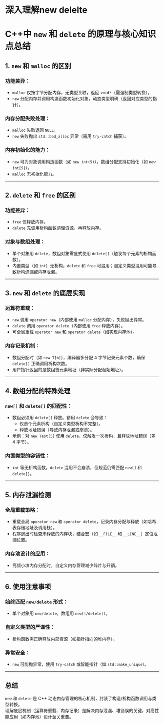 # 深入理解new delelte

# C++中 `new` 和 `delete` 的原理与核心知识点总结

## 1. `new` 和 `malloc` 的区别

### 功能差异：
- `malloc` 仅按字节分配内存，无类型关联，返回 `void*`（需强制类型转换）。
- `new` 分配内存并调用构造函数初始化对象，动态类型明确（返回对应类型的指针）。

### 内存分配失败处理：
- `malloc` 失败返回 `NULL`。
- `new` 失败抛出 `std::bad_alloc` 异常（需用 `try-catch` 捕获）。

### 内存初始化的能力：
- `new` 可为对象调用构造函数（如 `new int(5)`），数组分配支持初始化（如 `new int[5]`）。
- `malloc` 无初始化能力。

---

## 2. `delete` 和 `free` 的区别

### 功能差异：
- `free` 仅释放内存。
- `delete` 先调用析构函数清理资源，再释放内存。

### 对象与数组处理：
- 单个对象用 `delete`，数组对象需显式使用 `delete[]`（触发每个元素的析构函数）。
- 内置类型（如 `int`）无析构，`delete` 和 `free` 可混用；自定义类型混用可能导致析构遗漏或内存泄漏。

---

## 3. `new` 和 `delete` 的底层实现

### 运算符重载：
- `new` 调用 `operator new`（内部使用 `malloc` 分配内存），失败抛出异常。
- `delete` 调用 `operator delete`（内部使用 `free` 释放内存）。
- 可全局重载 `operator new` 和 `operator delete`（如实现内存池）。

### 内存记录机制：
- 数组分配时（如 `new T[n]`），编译器多分配 4 字节记录元素个数，确保 `delete[]` 正确调用析构次数。
- 用户指针返回的是数组首元素地址（非实际分配起始地址）。

---

## 4. 数组分配的特殊处理

### `new[]` 和 `delete[]` 的匹配性：
- 数组必须用 `delete[]` 释放。错用 `delete` 会导致：
  - 仅首个元素析构（自定义类型析构不完整）。
  - 释放地址错误（导致内存泄漏或崩溃）。
- 示例：对 `new Test[5]` 使用 `delete`，仅触发一次析构，且释放地址错误（差 4 字节）。

### 内置类型的容错性：
- `int` 等无析构函数，`delete` 混用不会崩溃，但规范仍需匹配 `new[]` 和 `delete[]`。

---

## 5. 内存泄漏检测

### 全局重载策略：
- 重载全局 `operator new` 和 `operator delete`，记录内存分配与释放（如哈希表存储地址及调用栈）。
- 程序退出时检查未释放的内存块，结合宏（如 `__FILE__` 和 `__LINE__`）定位泄漏位置。

### 内存池设计的应用：
- 高频小块内存分配时，自定义内存管理减少碎片与开销。

---

## 6. 使用注意事项

### 始终匹配 `new/delete` 形式：
- 单个对象用 `new/delete`，数组用 `new[]/delete[]`。

### 自定义类型的严谨性：
- 析构函数需正确释放内部资源（如指针指向的堆内存）。

### 异常安全：
- `new` 可能抛异常，使用 `try-catch` 或智能指针（如 `std::make_unique`）。

---

## 总结

`new` 和 `delete` 是 C++ 动态内存管理的核心机制，封装了构造/析构函数调用与类型转换。  
理解底层机制（运算符重载、内存记录）是解决内存泄漏、堆错误的关键，对高性能应用（如内存池）设计至关重要。

